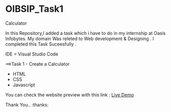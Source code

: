 # OIBSIP_Task1
Calculator

In this Repository,I added a task which i have to do in my internship at Oasis Infobytes.
My domain Was releted to Web development & Designing .
I completed this Task Suceesfully .

IDE = Visual Studio Code

==>Task 1 - Create a Calculator 
  - HTML
  - CSS
  - Javascript 

You can check the website preview with this link : [Live Demo](https://sheel2002.github.io/OIBSIP_Task1/ )

   Thank You.. :thanks:
  
